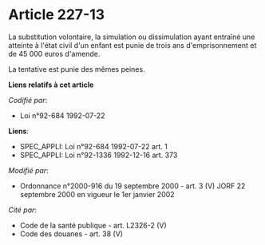 # Article 227-13

La substitution volontaire, la simulation ou dissimulation ayant entraîné une atteinte à l'état civil d'un enfant est punie
de trois ans d'emprisonnement et de 45 000 euros d'amende.

La tentative est punie des mêmes peines.

**Liens relatifs à cet article**

_Codifié par_:

  - Loi n°92-684 1992-07-22

**Liens**:

  - SPEC_APPLI: Loi n°92-684 1992-07-22 art. 1
  - SPEC_APPLI: Loi n°92-1336 1992-12-16 art. 373

_Modifié par_:

  - Ordonnance n°2000-916 du 19 septembre 2000 - art. 3 (V) JORF 22 septembre 2000 en vigueur le 1er janvier 2002

_Cité par_:

  - Code de la santé publique - art. L2326-2 (V)
  - Code des douanes - art. 38 (V)
